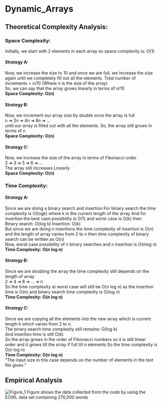 # Dynamic_Arrays

## Theoretical Complexity Analysis:

### Space Complexity:

Initially, we start with 2 elements in each array so space complexity is: O(1)
#### Strategy A:

Now, we increase the size to 10 and once we are full, we increase the size again until we completely fill out all the elements.
Total number of increments = n/10 (Where n is the size of the array)<br />
So, we can say that the array grows linearly in terms of n/10<br />
**Space Complexity: O(n)**
#### Strategy B:
Now, we increment our array size by double once the array is full<br />
n ➔ 2n ➔ 4n ➔ 8n ➔ … <br />
until our array is filled out with all the elements. So, the array still grows in terms of n <br />
**Space Complexity: O(n)**
#### Strategy C:
Now, we increase the size of the array in terms of Fibonacci order<br />
2 ➔ 3 ➔ 5 ➔ 8 ➔ ... <br />
The array still increases Linearly<br />
**Space Complexity: O(n)**

### Time Complexity:

#### Strategy A:
Since we are doing a binary search and insertion
For binary search the time complexity is O(logk) where k is the current length of the array
And for insertion the best case possibility is O(1) and worst case is O(k) then<br />
Binary search: O(log k)
Insertion: O(k)<br />
But since we are doing n insertions the time complexity of insertion is O(n) and the length of array varies from 2 to n then time complexity of binary search can be written as O(n)<br />
Now, worst case possibility of n binary searches and n insertion is O(nlog n)<br />
**Time Complexity: O(n log n)**

#### Strategy B:
Since we are doubling the array the time complexity still depends on the length of array <br />
2 ➔ 4 ➔ 8 ➔ ... ➔ n<br />
So the time complexity at worst case will still be O(n log n) as the insertion time is O(n) and binary search time complexity is O(log n)<br />
**Time Complexity: O(n log n)**

#### Strategy C:
Since we are copying all the elements into the new array which is current length  k which varies from 2 to n.<br />
The binary search time complexity still remains: O(log k)<br />
And insertion time is still O(k)<br />
So the array grows in the order of Fibonacci numbers so it is still linear order and it grows till the array if full till n elements
So the time complexity is O(n log n)<br />
**Time Complexity: O(n log n)**<br />
“The input size in this case depends on the number of elements in the text file given.”

## Empirical Analysis
![Figure_1](https://github.com/user-attachments/assets/1be7c099-f86f-40aa-8f7d-10f76806151e)
Figure shows the data collected from the code by using the EOWL data set containing 270,000 words

